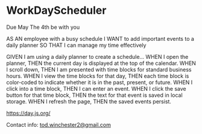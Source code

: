 # WorkDayScheduler
Due May The 4th be with you

AS AN employee with a busy schedule
I WANT to add important events to a daily planner
SO THAT I can manage my time effectively

GIVEN I am using a daily planner to create a schedule...
WHEN I open the planner, 
THEN the current day is displayed at the top of the calendar.
WHEN I scroll down, 
THEN I am presented with time blocks for standard business hours.
WHEN I view the time blocks for that day, 
THEN each time block is color-coded to indicate whether it is in the past, present, or future.
WHEN I click into a time block, 
THEN I can enter an event.
WHEN I click the save button for that time block, 
THEN the text for that event is saved in local storage.
WHEN I refresh the page, 
THEN the saved events persist.

https://day.js.org/

Contact info:
tod.winchester2@gmail.com
